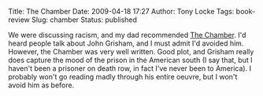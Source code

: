 Title: The Chamber
Date: 2009-04-18 17:27
Author: Tony Locke
Tags: book-review
Slug: chamber
Status: published

We were discussing racism, and my dad recommended [The Chamber](http://en.wikipedia.org/wiki/The_Chamber). I'd heard people talk about John Grisham, and I must admit I'd avoided him. However, the Chamber was very well written. Good plot, and Grisham really does capture the mood of the prison in the American south (I say that, but I haven't been a prisoner on death row, in fact I've never been to America). I probably won't go reading madly through his entire oeuvre, but I won't avoid him as before.
